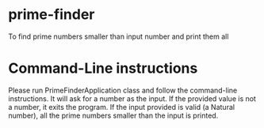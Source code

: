 # prime-finder
To find prime numbers smaller than input number and print them all

# Command-Line instructions
Please run PrimeFinderApplication class and follow the command-line instructions.
It will ask for a number as the input. If the provided value is not a number, it exits the program. 
If the input provided is valid (a Natural number), all the prime numbers smaller than the input is printed.